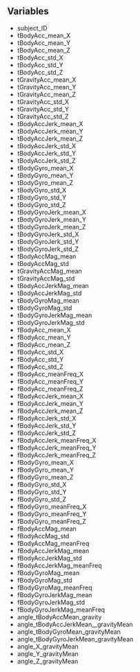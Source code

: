 

## Variables

- subject_ID
- tBodyAcc_mean_X
- tBodyAcc_mean_Y
- tBodyAcc_mean_Z
- tBodyAcc_std_X
- tBodyAcc_std_Y
- tBodyAcc_std_Z
- tGravityAcc_mean_X
- tGravityAcc_mean_Y
- tGravityAcc_mean_Z
- tGravityAcc_std_X
- tGravityAcc_std_Y
- tGravityAcc_std_Z
- tBodyAccJerk_mean_X
- tBodyAccJerk_mean_Y
- tBodyAccJerk_mean_Z
- tBodyAccJerk_std_X
- tBodyAccJerk_std_Y
- tBodyAccJerk_std_Z
- tBodyGyro_mean_X
- tBodyGyro_mean_Y
- tBodyGyro_mean_Z
- tBodyGyro_std_X
- tBodyGyro_std_Y
- tBodyGyro_std_Z
- tBodyGyroJerk_mean_X
- tBodyGyroJerk_mean_Y
- tBodyGyroJerk_mean_Z
- tBodyGyroJerk_std_X
- tBodyGyroJerk_std_Y
- tBodyGyroJerk_std_Z
- tBodyAccMag_mean
- tBodyAccMag_std
- tGravityAccMag_mean
- tGravityAccMag_std
- tBodyAccJerkMag_mean
- tBodyAccJerkMag_std
- tBodyGyroMag_mean
- tBodyGyroMag_std
- tBodyGyroJerkMag_mean
- tBodyGyroJerkMag_std
- fBodyAcc_mean_X
- fBodyAcc_mean_Y
- fBodyAcc_mean_Z
- fBodyAcc_std_X
- fBodyAcc_std_Y
- fBodyAcc_std_Z
- fBodyAcc_meanFreq_X
- fBodyAcc_meanFreq_Y
- fBodyAcc_meanFreq_Z
- fBodyAccJerk_mean_X
- fBodyAccJerk_mean_Y
- fBodyAccJerk_mean_Z
- fBodyAccJerk_std_X
- fBodyAccJerk_std_Y
- fBodyAccJerk_std_Z
- fBodyAccJerk_meanFreq_X
- fBodyAccJerk_meanFreq_Y
- fBodyAccJerk_meanFreq_Z
- fBodyGyro_mean_X
- fBodyGyro_mean_Y
- fBodyGyro_mean_Z
- fBodyGyro_std_X
- fBodyGyro_std_Y
- fBodyGyro_std_Z
- fBodyGyro_meanFreq_X
- fBodyGyro_meanFreq_Y
- fBodyGyro_meanFreq_Z
- fBodyAccMag_mean
- fBodyAccMag_std
- fBodyAccMag_meanFreq
- fBodyAccJerkMag_mean
- fBodyAccJerkMag_std
- fBodyAccJerkMag_meanFreq
- fBodyGyroMag_mean
- fBodyGyroMag_std
- fBodyGyroMag_meanFreq
- fBodyGyroJerkMag_mean
- fBodyGyroJerkMag_std
- fBodyGyroJerkMag_meanFreq
- angle_tBodyAccMean_gravity
- angle_tBodyAccJerkMean__gravityMean
- angle_tBodyGyroMean_gravityMean
- angle_tBodyGyroJerkMean_gravityMean
- angle_X_gravityMean
- angle_Y_gravityMean
- angle_Z_gravityMean
